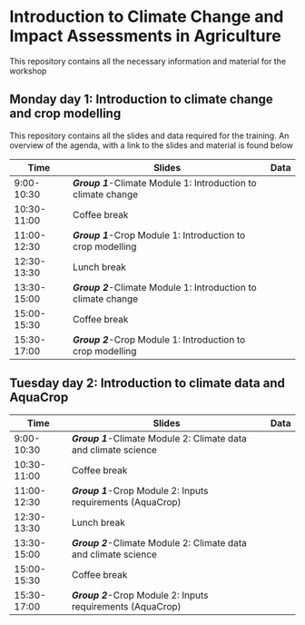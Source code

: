 # Introduction to Climate Change and Impact Assessments in Agriculture
This repository contains all the necessary information and material for the workshop
## Monday day 1: Introduction to climate change and crop modelling
This repository contains all the slides and data required for the training. An overview of the agenda, with a link to the slides and material is found below

| Time        | Slides                                             | Data |
|-------------|----------------------------------------------------|------|
| 9:00-10:30  | ***Group 1***-Climate Module 1: Introduction to   climate change |      |
| 10:30-11:00 | Coffee break                                       |      |
| 11:00-12:30 | ***Group 1***-Crop Module 1: Introduction to crop   modelling    |      |
| 12:30-13:30 | Lunch break                                        |      |
| 13:30-15:00 | ***Group 2***-Climate Module 1: Introduction to   climate change |      |
| 15:00-15:30 | Coffee break                                       |      |
| 15:30-17:00 | ***Group 2***-Crop Module 1: Introduction to crop   modelling    |      |

## Tuesday day 2: Introduction to climate data and AquaCrop

| Time        | Slides                                             | Data |
|-------------|----------------------------------------------------|------|
| 9:00-10:30  | ***Group 1***-Climate Module 2: Climate data and climate science |      |
| 10:30-11:00 | Coffee break                                       |      |
| 11:00-12:30 | ***Group 1***-Crop Module 2: Inputs requirements (AquaCrop)    |      |
| 12:30-13:30 | Lunch break                                        |      |
| 13:30-15:00 | ***Group 2***-Climate Module 2: Climate data and climate science |      |
| 15:00-15:30 | Coffee break                                       |      |
| 15:30-17:00 | ***Group 2***-Crop Module 2: Inputs requirements (AquaCrop)    |      |
